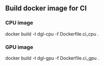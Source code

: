 ## Build docker image for CI

### CPU image
docker build -t dgl-cpu -f Dockerfile.ci_cpu .

### GPU image
docker build -t dgl-gpu -f Dockerfile.ci_gpu .

